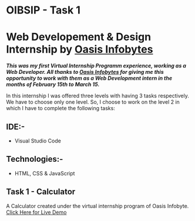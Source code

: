 # OIBSIP - Task 1
# Web Developement & Design Internship by [Oasis Infobytes](https://oasisinfobyte.com)

**_This was my first Virtual Internship Programm experience, working as a Web Developer. All thanks to [Oasis Infobytes](https://oasisinfobyte.com) for giving me this opportunity to work with them as a Web Development intern in the months of February 15th to March 15._**

In this internship I was offered three levels with having 3 tasks respectively. We have to choose only one level. So, I choose to work on the level 2 in which I have to complete the following tasks:

## IDE:-

- Visual Studio Code

## Technologies:-

- HTML, CSS & JavaScript

## Task 1 - Calculator

A Calculator created under the virtual internship program of Oasis Infobyte.<br>
[Click Here for Live Demo](https://kavinkumar-ar.github.io/OIBSIP-Task1/)
